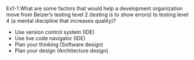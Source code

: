 Ex1-1
What are some factors that would help a development organization
move from Beizer’s testing level 2 (testing is to show errors) to
testing level 4 (a mental discipline that increases quality)?

- Use version control system (IDE)
- Use live code navigator (IDE)
- Plan your thinking (Software design)
- Plan your design (Architecture design)
